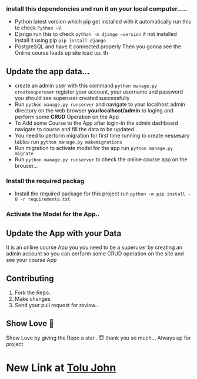 ### install this dependencies and run it on your local computer.....
- Python latest version which pip get installed with it automatically run this to check `Python -V`
- Django run this to check `python -m django –version` if not installed install it using pip `pip install django`
- PostgreSQL and have it connected properly
Then you gonna see the Online course loads up site load up. th

## Update the app data...
- create an admin user with this command  `python manage.py createsuperuser` register your account, your username and password you should see superuser created successfully
- Run `python manage.py runserver` and navigate to your localhost admin directory on the web browser **yourlocalhost/admin** to loging and perform some **CRUD** Operation on the App
- To Add some Course to the App after login-in the admin dashboard navigate to course and fill the data to be updated..
- You need to perform migration for first time running to create nessesary tables run `python manage.py makemigrations`
- Run migration to activate model for the app run `python manage.py migrate`
- Run `python manage.py runserver` to check the online course app on the brouser...

### Install the required packag

- Install the required package for this project run `python -m pip install -U -r requirements.txt`
### Activate the Model for the App..


## Update the App with your Data 
It is an online course App you you need to be a superuser by creating an admin account so you can perform some CRUD operation on the site and see your course App


  ## Contributing
1. Fork the Repo..
2. Make changes
3. Send your pull request for review..

## Show Love 💓
Show Love by giving the Repo a star...😇
thank you so much...
Always up for project

# New Link at [Tolu John](https://port.tolujohn.repl.co/)


